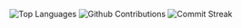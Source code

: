 ![Top Languages](https://github-readme-stats.vercel.app/api/top-langs?username=jj4hts&show_icons=true&layout=compact&theme=dracula)
![Github Contributions](https://github-readme-stats.vercel.app/api?username=jj4hts&theme=dracula&show_icons=true&hide_title=true&count_private=true)
![Commit Streak](https://github-readme-streak-stats.herokuapp.com/?user=jj4hts&theme=dracula)
